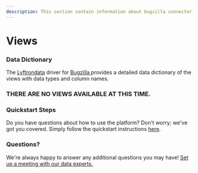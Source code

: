 ```yaml
---
description: This section contain information about bugzilla connector views information
---
```


# Views

### Data Dictionary

The [Lyftrondata](https://www.lyftrondata.com/) driver for [Bugzilla](https://www.lyftrondata.com/integration/business-analytics/bugzilla/)[ ](https://www.lyftrondata.com/integration/bugzilla/)provides a detailed data dictionary of the views with data types and column names.

### THERE ARE NO VIEWS AVAILABLE AT THIS TIME.

### Quickstart Steps

Do you have questions about how to use the platform? Don't worry; we've got you covered. Simply follow the quickstart instructions [here](../).

### Questions? <a href="#questions" id="questions"></a>

We're always happy to answer any additional questions you may have! [Set up a meeting with our data experts.](https://www.lyftrondata.com/book-a-meeting/)
